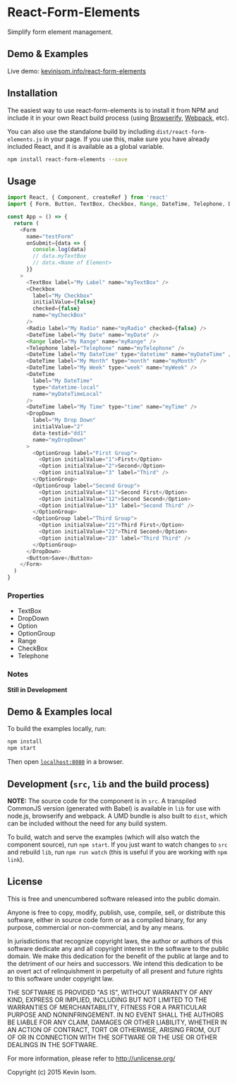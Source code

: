 # React-Form-Elements

Simplify form element management.


## Demo & Examples

Live demo: [kevinisom.info/react-form-elements](http://kevinisom.info/react-form-elements/)

## Installation

The easiest way to use react-form-elements is to install it from NPM and include it in your own React build process (using [Browserify](http://browserify.org), [Webpack](http://webpack.github.io/), etc).

You can also use the standalone build by including `dist/react-form-elements.js` in your page. If you use this, make sure you have already included React, and it is available as a global variable.

```bash
npm install react-form-elements --save
```


## Usage

```js
import React, { Component, createRef } from 'react'
import { Form, Button, TextBox, Checkbox, Range, DateTime, Telephone, DropDown, Option, OptionGroup } from 'react-form-elements'

const App = () => {
  return (
    <Form
      name="testForm"
      onSubmit={data => {
        console.log(data)
        // data.myTextBox
        // data.<Name of Element>
      }}
    >
      <TextBox label="My Label" name="myTextBox" />
      <Checkbox
        label="My Checkbox"
        initialValue={false}
        checked={false}
        name="myCheckBox"
      />
      <Radio label="My Radio" name="myRadio" checked={false} />
      <DateTime label="My Date" name="myDate" />
      <Range label="My Range" name="myRange" />
      <Telephone label="Telephone" name="myTelephone" />
      <DateTime label="My DateTime" type="datetime" name="myDateTime" />
      <DateTime label="My Month" type="month" name="myMonth" />
      <DateTime label="My Week" type="week" name="myWeek" />
      <DateTime
        label="My DateTime"
        type="datetime-local"
        name="myDateTimeLocal"
      />
      <DateTime label="My Time" type="time" name="myTime" />
      <DropDown
        label="My Drop Down"
        initialValue="2"
        data-testid="dd1"
        name="myDropDown"
      >
        <OptionGroup label="First Group">
          <Option initialValue="1">First</Option>
          <Option initialValue="2">Second</Option>
          <Option initialValue="3" label="Third" />
        </OptionGroup>
        <OptionGroup label="Second Group">
          <Option initialValue="11">Second First</Option>
          <Option initialValue="12">Second Second</Option>
          <Option initialValue="13" label="Second Third" />
        </OptionGroup>
        <OptionGroup label="Third Group">
          <Option initialValue="21">Third First</Option>
          <Option initialValue="22">Third Second</Option>
          <Option initialValue="23" label="Third Third" />
        </OptionGroup>
      </DropDown>
      <Button>Save</Button>
    </Form>
  )
}
```

### Properties

* TextBox
* DropDown
* Option
* OptionGroup
* Range
* CheckBox
* Telephone


### Notes

__Still in Development__

## Demo & Examples local

To build the examples locally, run:

```bash
npm install
npm start
```

Then open [`localhost:8080`](http://localhost:8080) in a browser.

## Development (`src`, `lib` and the build process)

**NOTE:** The source code for the component is in `src`. A transpiled CommonJS version (generated with Babel) is available in `lib` for use with node.js, browserify and webpack. A UMD bundle is also built to `dist`, which can be included without the need for any build system.

To build, watch and serve the examples (which will also watch the component source), run `npm start`. If you just want to watch changes to `src` and rebuild `lib`, run `npm run watch` (this is useful if you are working with `npm link`).

## License

This is free and unencumbered software released into the public domain.

Anyone is free to copy, modify, publish, use, compile, sell, or
distribute this software, either in source code form or as a compiled
binary, for any purpose, commercial or non-commercial, and by any
means.

In jurisdictions that recognize copyright laws, the author or authors
of this software dedicate any and all copyright interest in the
software to the public domain. We make this dedication for the benefit
of the public at large and to the detriment of our heirs and
successors. We intend this dedication to be an overt act of
relinquishment in perpetuity of all present and future rights to this
software under copyright law.

THE SOFTWARE IS PROVIDED "AS IS", WITHOUT WARRANTY OF ANY KIND,
EXPRESS OR IMPLIED, INCLUDING BUT NOT LIMITED TO THE WARRANTIES OF
MERCHANTABILITY, FITNESS FOR A PARTICULAR PURPOSE AND NONINFRINGEMENT.
IN NO EVENT SHALL THE AUTHORS BE LIABLE FOR ANY CLAIM, DAMAGES OR
OTHER LIABILITY, WHETHER IN AN ACTION OF CONTRACT, TORT OR OTHERWISE,
ARISING FROM, OUT OF OR IN CONNECTION WITH THE SOFTWARE OR THE USE OR
OTHER DEALINGS IN THE SOFTWARE.

For more information, please refer to <http://unlicense.org/>


Copyright (c) 2015 Kevin Isom.

